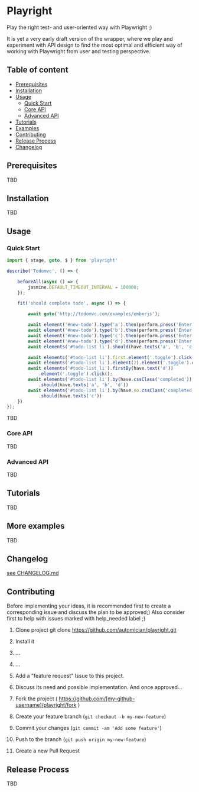# Playright

Play the right test- and user-oriented way with Playwright ;)

It is yet a very early draft version of the wrapper, where we play and experiment with API design to find the most optimal and efficient way of working with Playwright from user and testing perspective. 

## Table of content

* [Prerequisites](#prerequisites)
* [Installation](#installation)
* [Usage](#usage)
    * [Quick Start](#quick-start)
    * [Core API](#core-api)
    * [Advanced API](#advanced-api)
* [Tutorials](#tutorials)
* [Examples](#more-examples)
* [Contributing](#contributing)
* [Release Process](#release-process)
* [Changelog](#changelog)

## Prerequisites

TBD

## Installation

TBD

## Usage

### Quick Start

```typescript
import { stage, goto, $ } from 'playright'

describe('Todomvc', () => {

    beforeAll(async () => {
        jasmine.DEFAULT_TIMEOUT_INTERVAL = 100000;
    });

    fit('should complete todo', async () => {

        await goto('http://todomvc.com/examples/emberjs');

        await element('#new-todo').type('a').then(perform.press('Enter'));
        await element('#new-todo').type('b').then(perform.press('Enter'));
        await element('#new-todo').type('c').then(perform.press('Enter'));
        await element('#new-todo').type('d').then(perform.press('Enter'));
        await elements('#todo-list li').should(have.texts('a', 'b', 'c', 'd'));

        await elements('#todo-list li').first.element('.toggle').click();
        await elements('#todo-list li').element(2).element('.toggle').click();
        await elements('#todo-list li').firstBy(have.text('d'))
            .element('.toggle').click();
        await elements('#todo-list li').by(have.cssClass('completed'))
            .should(have.texts('a', 'b', 'd'))
        await elements('#todo-list li').by(have.no.cssClass('completed'))
            .should(have.texts('c'))
    })
});
```

TBD

### Core API

TBD

### Advanced API

TBD

## Tutorials

TBD

## More examples

TBD

## Changelog

[see CHANGELOG.md](https://github.com/automician/playright/blob/master/CHANGELOG.md)

## Contributing

Before implementing your ideas, it is recommended first to create a corresponding issue and discuss the plan to be approved;)
Also consider first to help with issues marked with help_needed label ;)

1. Clone project git clone https://github.com/automician/playright.git
2. Install it
3. ...
4. ...

5. Add a "feature request" Issue to this project.
6. Discuss its need and possible implementation. And once approved...
7. Fork the project ( https://github.com/[my-github-username]/playright/fork )
8. Create your feature branch (`git checkout -b my-new-feature`)
9. Commit your changes (`git commit -am 'Add some feature'`)
10. Push to the branch (`git push origin my-new-feature`)
11. Create a new Pull Request

## Release Process

TBD